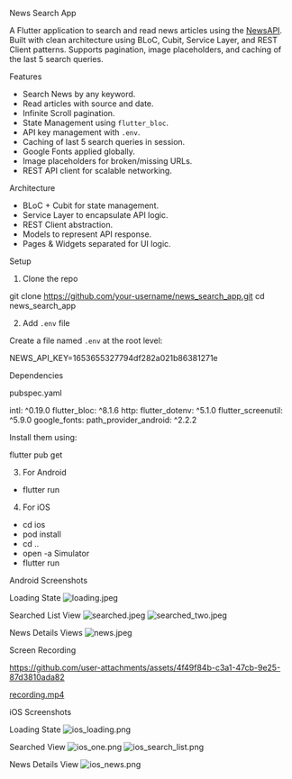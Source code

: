 News Search App

A Flutter application to search and read news articles using the [NewsAPI](https://newsapi.org/v2/everything). Built with clean architecture using BLoC, Cubit, Service Layer, and REST Client patterns. Supports pagination, image placeholders, and caching of the last 5 search queries.


Features

- Search News by any keyword.
- Read articles with source and date.
- Infinite Scroll pagination.
- State Management using `flutter_bloc`.
- API key management with `.env`.
- Caching of last 5 search queries in session.
- Google Fonts applied globally.
- Image placeholders for broken/missing URLs.
- REST API client for scalable networking.



Architecture

- BLoC + Cubit for state management.
- Service Layer to encapsulate API logic.
- REST Client abstraction.
- Models to represent API response.
- Pages & Widgets separated for UI logic.


Setup

1. Clone the repo


git clone https://github.com/your-username/news_search_app.git
cd news_search_app


2. Add `.env` file

Create a file named `.env` at the root level:

NEWS_API_KEY=1653655327794df282a021b86381271e


Dependencies

pubspec.yaml

intl: ^0.19.0
flutter_bloc: ^8.1.6
http:
flutter_dotenv: ^5.1.0
flutter_screenutil: ^5.9.0
google_fonts:
path_provider_android: ^2.2.2

Install them using:

flutter pub get

3. For Android

- flutter run

4. For iOS

- cd ios
- pod install
- cd ..
- open -a Simulator
- flutter run


Android Screenshots

Loading State
![loading.jpeg](screenshots/screenshots_android/loading.jpeg)


Searched List View
![searched.jpeg](screenshots/screenshots_android/searched.jpeg)
![searched_two.jpeg](screenshots/screenshots_android/searched_two.jpeg)

News Details Views
![news.jpeg](screenshots/screenshots_android/news.jpeg)

Screen Recording


https://github.com/user-attachments/assets/4f49f84b-c3a1-47cb-9e25-87d3810ada82


[recording.mp4](screenshots/screenshots_android/recording.mp4)


iOS Screenshots

Loading State
![ios_loading.png](screenshots/screenshots_ios/ios_loading.png)

Searched View
![ios_one.png](screenshots/screenshots_ios/ios_one.png)
![ios_search_list.png](screenshots/screenshots_ios/ios_search_list.png)

News Details View
![ios_news.png](screenshots/screenshots_ios/ios_news.png)






